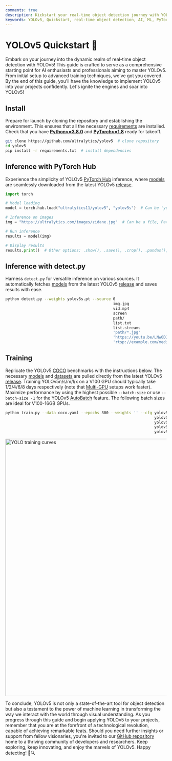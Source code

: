 ```yaml
---
comments: true
description: Kickstart your real-time object detection journey with YOLOv5! This guide covers installation, inference, and training to help you master YOLOv5 quickly.
keywords: YOLOv5, Quickstart, real-time object detection, AI, ML, PyTorch, inference, training, Ultralytics, machine learning, deep learning
---
```


# YOLOv5 Quickstart 🚀

Embark on your journey into the dynamic realm of real-time object detection with YOLOv5! This guide is crafted to serve as a comprehensive starting point for AI enthusiasts and professionals aiming to master YOLOv5. From initial setup to advanced training techniques, we've got you covered. By the end of this guide, you'll have the knowledge to implement YOLOv5 into your projects confidently. Let's ignite the engines and soar into YOLOv5!

## Install

Prepare for launch by cloning the repository and establishing the environment. This ensures that all the necessary [requirements](https://github.com/ultralytics/yolov5/blob/master/requirements.txt) are installed. Check that you have [**Python>=3.8.0**](https://www.python.org/) and [**PyTorch>=1.8**](https://pytorch.org/get-started/locally/) ready for takeoff.

```bash
git clone https://github.com/ultralytics/yolov5  # clone repository
cd yolov5
pip install -r requirements.txt  # install dependencies
```

## Inference with PyTorch Hub

Experience the simplicity of YOLOv5 [PyTorch Hub](tutorials/pytorch_hub_model_loading.md) inference, where [models](https://github.com/ultralytics/yolov5/tree/master/models) are seamlessly downloaded from the latest YOLOv5 [release](https://github.com/ultralytics/yolov5/releases).

```python
import torch

# Model loading
model = torch.hub.load("ultralytics11/yolov5", "yolov5s")  # Can be 'yolov5n' - 'yolov5x6', or 'custom'

# Inference on images
img = "https://ultralytics.com/images/zidane.jpg"  # Can be a file, Path, PIL, OpenCV, numpy, or list of images

# Run inference
results = model(img)

# Display results
results.print()  # Other options: .show(), .save(), .crop(), .pandas(), etc.
```

## Inference with detect.py

Harness `detect.py` for versatile inference on various sources. It automatically fetches [models](https://github.com/ultralytics/yolov5/tree/master/models) from the latest YOLOv5 [release](https://github.com/ultralytics/yolov5/releases) and saves results with ease.

```bash
python detect.py --weights yolov5s.pt --source 0                               # webcam
                                               img.jpg                         # image
                                               vid.mp4                         # video
                                               screen                          # screenshot
                                               path/                           # directory
                                               list.txt                        # list of images
                                               list.streams                    # list of streams
                                               'path/*.jpg'                    # glob
                                               'https://youtu.be/LNwODJXcvt4'  # YouTube
                                               'rtsp://example.com/media.mp4'  # RTSP, RTMP, HTTP stream
```

## Training

Replicate the YOLOv5 [COCO](https://github.com/ultralytics/yolov5/blob/master/data/scripts/get_coco.sh) benchmarks with the instructions below. The necessary [models](https://github.com/ultralytics/yolov5/tree/master/models) and [datasets](https://github.com/ultralytics/yolov5/tree/master/data) are pulled directly from the latest YOLOv5 [release](https://github.com/ultralytics/yolov5/releases). Training YOLOv5n/s/m/l/x on a V100 GPU should typically take 1/2/4/6/8 days respectively (note that [Multi-GPU](tutorials/multi_gpu_training.md) setups work faster). Maximize performance by using the highest possible `--batch-size` or use `--batch-size -1` for the YOLOv5 [AutoBatch](https://github.com/ultralytics/yolov5/pull/5092) feature. The following batch sizes are ideal for V100-16GB GPUs.

```bash
python train.py --data coco.yaml --epochs 300 --weights '' --cfg yolov5n.yaml  --batch-size 128
                                                                 yolov5s                    64
                                                                 yolov5m                    40
                                                                 yolov5l                    24
                                                                 yolov5x                    16
```

<img width="800" src="https://user-images.githubusercontent.com/26833433/90222759-949d8800-ddc1-11ea-9fa1-1c97eed2b963.png" alt="YOLO training curves">

To conclude, YOLOv5 is not only a state-of-the-art tool for object detection but also a testament to the power of machine learning in transforming the way we interact with the world through visual understanding. As you progress through this guide and begin applying YOLOv5 to your projects, remember that you are at the forefront of a technological revolution, capable of achieving remarkable feats. Should you need further insights or support from fellow visionaries, you're invited to our [GitHub repository](https://github.com/ultralytics/yolov5) home to a thriving community of developers and researchers. Keep exploring, keep innovating, and enjoy the marvels of YOLOv5. Happy detecting! 🌠🔍
